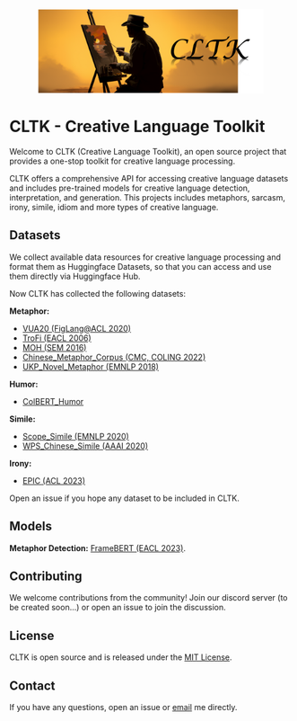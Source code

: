<p align="center">
    <img src="https://github.com/liyucheng09/cltk/blob/master/imgs/cltk.png" alt="Logo of Selective Context" width="auto" height="150" />
</p>

# CLTK - Creative Language Toolkit

<!-- [![License](https://img.shields.io/badge/License-MIT-blue.svg)](https://opensource.org/licenses/MIT)
[![Python Version](https://img.shields.io/badge/Python-3.7%2B-blue)](https://www.python.org/downloads/release/python-370/)
[![Build Status](https://travis-ci.org/your-username/your-project.svg?branch=master)](https://travis-ci.org/your-username/your-project)
[![Documentation](https://img.shields.io/badge/Documentation-Latest-brightgreen.svg)](https://your-project-documentation-url.com) -->

Welcome to CLTK (Creative Language Toolkit), an open source project that provides a one-stop toolkit for creative language processing. 

CLTK offers a comprehensive API for accessing creative language datasets and includes pre-trained models for creative language detection, interpretation, and generation. This projects includes metaphors, sarcasm, irony, simile, idiom and more types of creative language.

## Datasets

We collect available data resources for creative language processing and format them as Huggingface Datasets, so that you can access and use them directly via Huggingface Hub.

Now CLTK has collected the following datasets:

**Metaphor:**
- [VUA20 (FigLang@ACL 2020)](https://huggingface.co/datasets/CreativeLang/vua20_metaphor)
- [TroFi (EACL 2006)](https://huggingface.co/datasets/CreativeLang/trofi_metaphor)
- [MOH (SEM 2016)](https://huggingface.co/datasets/CreativeLang/moh_metaphor)
- [Chinese_Metaphor_Corpus (CMC, COLING 2022)](https://huggingface.co/datasets/CreativeLang/chinese_metaphor_corpus)
- [UKP_Novel_Metaphor (EMNLP 2018)](https://huggingface.co/datasets/CreativeLang/ukp_novel_metaphor)

**Humor:**
- [ColBERT_Humor](https://huggingface.co/datasets/CreativeLang/ColBERT_Humor_Detection)

**Simile:**
- [Scope_Simile (EMNLP 2020)](https://huggingface.co/datasets/CreativeLang/scope_simile_generation)
- [WPS_Chinese_Simile (AAAI 2020)](https://huggingface.co/datasets/CreativeLang/wps_chinese_simile)

**Irony:**
- [EPIC (ACL 2023)](https://huggingface.co/datasets/CreativeLang/EPIC_Irony)

Open an issue if you hope any dataset to be included in CLTK.

## Models

**Metaphor Detection:** [FrameBERT (EACL 2023)](https://huggingface.co/CreativeLang/metaphor_detection_roberta_seq).

## Contributing

We welcome contributions from the community! Join our discord server (to be created soon...) or open an issue to join the discussion.

## License

CLTK is open source and is released under the [MIT License](https://opensource.org/licenses/MIT).

<!-- ## Acknowledgements -->


## Contact

If you have any questions, open an issue or [email](mailto:yucheng.li[at]surrey.ac.uk) me directly.
